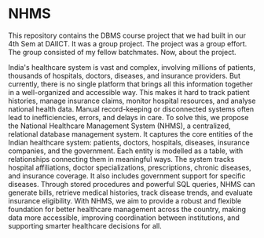 # NHMS
This repository contains the DBMS course project that we had built in our 4th Sem at DAIICT. It was a group project.
The project was a group effort. The group consisted of my fellow batchmates. Now, about the project.

India's healthcare system is vast and complex, involving millions of patients, thousands of hospitals,
doctors, diseases, and insurance providers. But currently, there is no single platform that brings all
this information together in a well-organized and accessible way. This makes it hard to track patient
histories, manage insurance claims, monitor hospital resources, and analyse national health data.
Manual record-keeping or disconnected systems often lead to inefficiencies, errors, and delays in
care.
To solve this, we propose the National Healthcare Management System (NHMS), a centralized,
relational database management system. It captures the core entities of the Indian healthcare
system: patients, doctors, hospitals, diseases, insurance companies, and the government. Each entity
is modelled as a table, with relationships connecting them in meaningful ways.
The system tracks hospital affiliations, doctor specializations, prescriptions, chronic diseases, and
insurance coverage. It also includes government support for specific diseases. Through stored
procedures and powerful SQL queries, NHMS can generate bills, retrieve medical histories, track
disease trends, and evaluate insurance eligibility.
With NHMS, we aim to provide a robust and flexible foundation for better healthcare management
across the country, making data more accessible, improving coordination between institutions, and
supporting smarter healthcare decisions for all.
